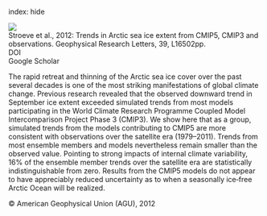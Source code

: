 index: hide

<div class="Citation">
    <div class="Citation-thumb CitationThumb-linked"  data-href="https://doi.org/10.1029/2012gl052676">
      <img src="https://static.claimspace.cloud/climate-study-static/refs/thumbs/12/Stroeve_et_al_2012-thumb.png" />
    </div>

  <div class="Citation-body">
    <div class="Citation-text">Stroeve et al., 2012: Trends in Arctic sea ice extent from CMIP5, CMIP3 and observations. <span class="Article-journal">Geophysical Research Letters, </span><span class="Article-volume">39, </span>L16502pp.</div>
    <div class="Citation-links">
      <div class="CitationLink" data-href="https://doi.org/10.1029/2012gl052676">
        <div class="CitationLink-icon CitationLink-Doi"></div>
        <div class="CitationLink-text">DOI</div>
      </div>
      <div class="CitationLink" data-href="https://scholar.google.com/scholar?q=10.1029/2012gl052676">
        <div class="CitationLink-icon CitationLink-Scholar"></div>
        <div class="CitationLink-text">Google Scholar</div>
      </div>
    </div>
  </div>
</div>

The rapid retreat and thinning of the Arctic sea ice cover over the past several decades is one of the most striking manifestations of global climate change. Previous research revealed that the observed downward trend in September ice extent exceeded simulated trends from most models participating in the World Climate Research Programme Coupled Model Intercomparison Project Phase 3 (CMIP3). We show here that as a group, simulated trends from the models contributing to CMIP5 are more consistent with observations over the satellite era (1979–2011). Trends from most ensemble members and models nevertheless remain smaller than the observed value. Pointing to strong impacts of internal climate variability, 16% of the ensemble member trends over the satellite era are statistically indistinguishable from zero. Results from the CMIP5 models do not appear to have appreciably reduced uncertainty as to when a seasonally ice‐free Arctic Ocean will be realized.

<div class="Citation-copy">
&copy; American Geophysical Union (AGU), 2012
</div>
